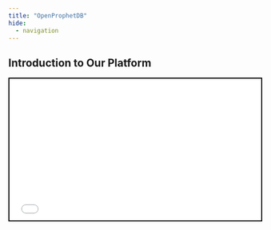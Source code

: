 ```yaml
---
title: "OpenProphetDB"
hide:
  - navigation
---
```


## Introduction to Our Platform

<div style="position: relative; width: 100%; 
    padding-top: calc(100% * 720 / 1280); 
    border: 2px black solid;">
    <iframe src="//player.bilibili.com/player.html?isOutside=true&aid=114897992027926&bvid=BV1h5gxzNEj2&cid=31216044571&p=1" scrolling="no" border="0" frameborder="no" framespacing="0" allowfullscreen="true" style="position: absolute; width: 100%; height: 100%; top: 0;">
    </iframe>
</div>
